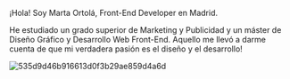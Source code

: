 ¡Hola! Soy Marta Ortolá, Front-End Developer en Madrid.

He estudiado un grado superior de Marketing y Publicidad y un máster de Diseño Gráfico y Desarrollo Web Front-End. Aquello me llevó a darme cuenta de que mi verdadera pasión es el diseño y el desarrollo!

![535d9d46b916613d0f3b29ae859d4a6d](https://user-images.githubusercontent.com/107054627/172712284-fa90adc9-b8f1-4542-a79a-ae2a2a4bbd16.png)
